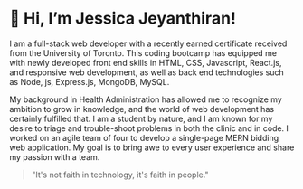# 👋 Hi, I’m Jessica Jeyanthiran! 

I am a full-stack web developer with a recently earned certificate received from the University of Toronto. This coding bootcamp has equipped me with newly developed front end skills in HTML, CSS, Javascript, React.js, and responsive web development, as well as back end technologies such as Node, js, Express.js, MongoDB, MySQL.

My background in Health Administration has allowed me to recognize my ambition to grow in knowledge, and the world of web development has certainly fulfilled that. I am a student by nature, and I am known for my desire to triage and trouble-shoot problems in both the clinic and in code. I worked on an agile team of four to develop a single-page MERN bidding web application. My goal is to bring awe to every user experience and share my passion with a team.

> "It's not faith in technology, it's faith in people."





<!---
JessicaJeyanthiran/JessicaJeyanthiran is a ✨ special ✨ repository because its `README.md` (this file) appears on your GitHub profile.
You can click the Preview link to take a look at your changes.
--->
